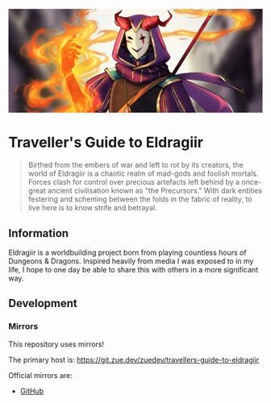 ![](/assets/images/comfort-by-sara-berry/derivatives/comfort-thumbnail.jpg)

# Traveller's Guide to Eldragiir

> Birthed from the embers of war and left to rot by its creators, the world of Eldragiir is a chaotic realm of mad-gods and foolish mortals. Forces clash for control over precious artefacts left behind by a once-great ancient civilisation known as "the Precursors." With dark entities festering and scheming between the folds in the fabric of reality, to live here is to know strife and betrayal.

## Information

Eldragiir is a worldbuilding project born from playing countless hours of Dungeons & Dragons. Inspired heavily from media I was exposed to in my life, I hope to one day be able to share this with others in a more significant way.

## Development

### Mirrors

This repository uses mirrors!

The primary host is: https://git.zue.dev/zuedev/travellers-guide-to-eldragiir

Official mirrors are:

- [GitHub](https://github.com/zuedev/travellers-guide-to-eldragiir)
